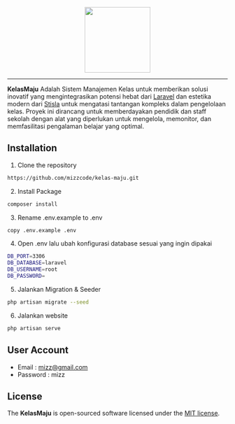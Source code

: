 <p align="center">
  <a href="https://laravel.com/">
    <img src="https://github.com/mizzcode/kelas-maju/blob/dev/public/assets/img/logo/kelasmaju-white.svg" width="150">
  </a>
</p>
<hr>
<span align="center">
    <b>KelasMaju</b> Adalah Sistem Manajemen Kelas untuk memberikan solusi inovatif yang mengintegrasikan potensi hebat dari <a href="https://laravel.com">Laravel</a> dan estetika modern dari <a href="https://github.com/stisla/stisla">Stisla</a> untuk mengatasi tantangan kompleks dalam pengelolaan kelas. Proyek ini dirancang untuk memberdayakan pendidik dan staff sekolah dengan alat yang diperlukan untuk mengelola, memonitor, dan memfasilitasi pengalaman belajar yang optimal.
</span>

## Installation

1. Clone the repository
```bash
https://github.com/mizzcode/kelas-maju.git
```
2. Install Package
```bash
composer install
```
3. Rename .env.example to .env
```bash
copy .env.example .env
```
4. Open .env lalu ubah konfigurasi database sesuai yang ingin dipakai
```bash
DB_PORT=3306
DB_DATABASE=laravel
DB_USERNAME=root
DB_PASSWORD=
```
5. Jalankan Migration & Seeder
```bash
php artisan migrate --seed
```
6. Jalankan website
```bash
php artisan serve
```

## User Account
- Email : mizz@gmail.com
- Password : mizz

## License

The <b>KelasMaju</b> is open-sourced software licensed under the [MIT license](https://opensource.org/licenses/MIT).
